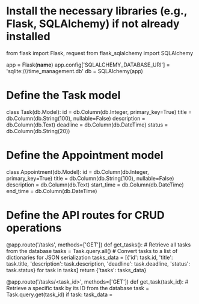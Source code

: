 # Install the necessary libraries (e.g., Flask, SQLAlchemy) if not already installed

from flask import Flask, request
from flask_sqlalchemy import SQLAlchemy

app = Flask(__name__)
app.config['SQLALCHEMY_DATABASE_URI'] = 'sqlite:///time_management.db'
db = SQLAlchemy(app)

# Define the Task model
class Task(db.Model):
    id = db.Column(db.Integer, primary_key=True)
    title = db.Column(db.String(100), nullable=False)
    description = db.Column(db.Text)
    deadline = db.Column(db.DateTime)
    status = db.Column(db.String(20))

# Define the Appointment model
class Appointment(db.Model):
    id = db.Column(db.Integer, primary_key=True)
    title = db.Column(db.String(100), nullable=False)
    description = db.Column(db.Text)
    start_time = db.Column(db.DateTime)
    end_time = db.Column(db.DateTime)

# Define the API routes for CRUD operations

@app.route('/tasks', methods=['GET'])
def get_tasks():
    # Retrieve all tasks from the database
    tasks = Task.query.all()
    # Convert tasks to a list of dictionaries for JSON serialization
    tasks_data = [{'id': task.id, 'title': task.title, 'description': task.description, 'deadline': task.deadline, 'status': task.status} for task in tasks]
    return {'tasks': tasks_data}

@app.route('/tasks/<task_id>', methods=['GET'])
def get_task(task_id):
    # Retrieve a specific task by its ID from the database
    task = Task.query.get(task_id)
    if task:
        task_data =
